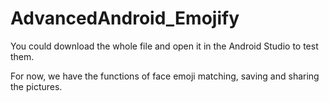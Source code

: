 # AdvancedAndroid_Emojify
You could download the whole file and open it in the Android Studio to test them.


For now, we have the functions of face emoji matching, saving and sharing the pictures.
